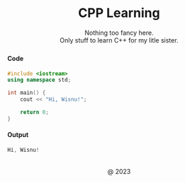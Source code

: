 <h1 align="center">CPP Learning</h1>
<div align="center">Nothing too fancy here.</div>
<div align="center" style="margin-bottom: 24px">Only stuff to learn C++ for my litle sister.</div>

#### Code

```cpp
#include <iostream>
using namespace std;

int main() {
    cout << "Hi, Wisnu!";

    return 0;
}
```

#### Output

```cpp
Hi, Wisnu!
```

<div align="center" style="margin-top: 32px">@ 2023</div>
